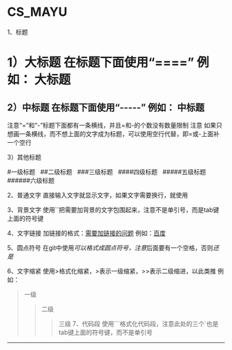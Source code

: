 # CS_MAYU
1、标题

1）大标题
在标题下面使用“====”
例如：
大标题
=====

2）中标题
在标题下面使用“-----”
例如：
中标题
---------
注意“=”和“-”标题下面都有一条横线，并且=和-的个数没有数量限制
注意 如果只想画一条横线，而不想上面的文字成为标题，可以使用空行代替，即=或-上面补一个空行

3）其他标题

#一级标题  
##二级标题  
###三级标题  
####四级标题  
#####五级标题  
######六级标题 

2、普通文字
直接输入文字就显示文字，如果文字需要换行，就使用<br>

3、背景文字
使用``把需要加背景的文字包围起来，注意不是单引号，而是tab键上面的符号键

4、文字链接
加链接的格式：[需要加链接的问题](文字的链接地址)
例如：[百度](http://www.baidu.com)

5、圆点符号
在git中使用*可以格式成圆点符号，注意*后面要有一个空格，否则*还是*

6、文字缩紧
使用>格式化缩紧，>表示一级缩紧，>>表示二级缩进，以此类推
例如：
> 一级
>> 二级
>>> 三级
7、代码段
使用```格式化代码段，注意此处的三个`也是tab键上面的符号键，而不是单引号
--------------------- 
